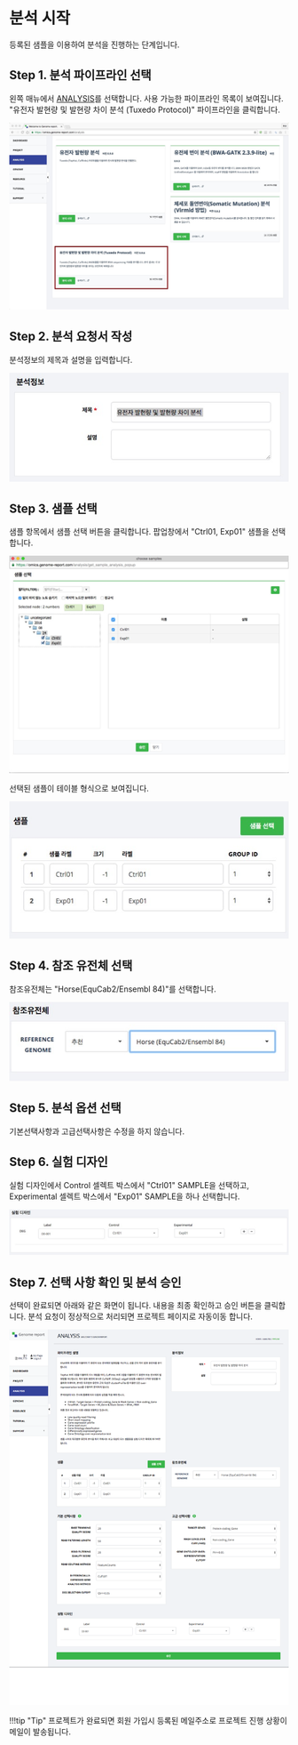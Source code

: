 # 분석 시작 

등록된 샘플을 이용하여 분석을 진행하는 단계입니다.


## Step 1. 분석 파이프라인 선택

왼쪽 매뉴에서 <a href="https://omics.genome-report.com/analysis" target="_blank"> ANALYSIS</a>를 선택합니다. 사용 가능한 파이프라인 목록이 보여집니다.  "유전자 발현량 및 발현량 차이 분석 (Tuxedo Protocol)" 파이프라인을 클릭합니다.

![화면](https://github.com/genomereport/gimanual/raw/master/docs/images/analysis_pipeline.jpg)


## Step 2. 분석 요청서 작성

분석정보의 제목과 설명을 입력합니다.

![화면](https://github.com/genomereport/gimanual/raw/master/docs/images/pipeline_title.jpg)


## Step 3. 샘플 선택

샘플 항목에서 샘플 선택 버튼을 클릭합니다. 팝업창에서  "Ctrl01, Exp01" 샘플을 선택합니다.

![화면](https://github.com/genomereport/gimanual/raw/master/docs/images/pipeline_sample_choose.jpg)


선택된 샘플이 테이블 형식으로 보여집니다.

  ![화면](https://github.com/genomereport/gimanual/raw/master/docs/images/analysis_sample.jpg)


## Step 4. 참조 유전체 선택

참조유전체는 "Horse(EquCab2/Ensembl 84)"를 선택합니다.

![화면](https://github.com/genomereport/gimanual/raw/master/docs/images/pipeline_reference.jpg)


## Step 5. 분석 옵션 선택

기본선택사항과 고급선택사항은 수정을 하지 않습니다.


## Step 6. 실험 디자인

실험 디자인에서 Control 셀렉트 박스에서 "Ctrl01" SAMPLE을 선택하고,  Experimental 셀렉트 박스에서 "Exp01" SAMPLE을 하나 선택합니다.

![화면](https://github.com/genomereport/gimanual/raw/master/docs/images/pipeline_design.jpg)


## Step 7. 선택 사항 확인 및 분석 승인

선택이 완료되면 아래와 같은 화면이 됩니다. 내용을 최종 확인하고 승인 버튼을 클릭합니다. 분석 요청이 정상적으로 처리되면 프로젝트 페이지로 자동이동 합니다.

![화면](https://github.com/genomereport/gimanual/raw/master/docs/images/analysis_full_screen.png)


!!!tip "Tip"
    프로젝트가 완료되면 회원 가입시 등록된 메일주소로 프로젝트 진행 상황이 메일이 발송됩니다.



